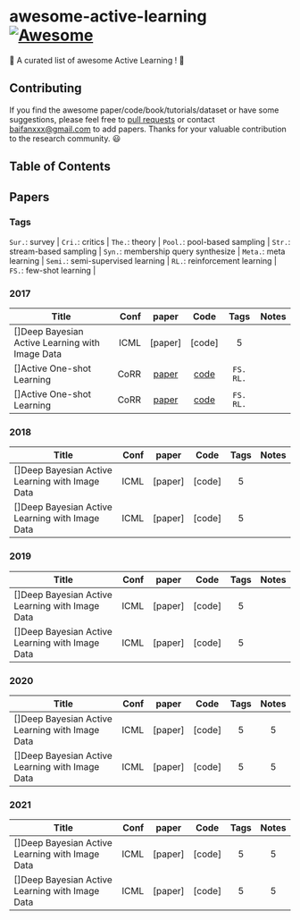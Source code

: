 # awesome-active-learning [![Awesome](https://awesome.re/badge.svg)](https://awesome.re)

🤩 A curated list of awesome Active Learning ! 🤩

## Contributing

If you find the awesome paper/code/book/tutorials/dataset or have some suggestions, please feel free to [pull requests](https://github.com/baifanxxx/awesome-active-learning/pulls) or contact baifanxxx@gmail.com to add papers. Thanks for your valuable contribution to the research community. 😃

## Table of Contents



## Papers


### Tags
`Sur.`: survey               | `Cri.`: critics                     | `The.`: theory                      |
`Pool.`: pool-based sampling | `Str.`: stream-based sampling       | `Syn.`: membership query synthesize |
`Meta.`: meta learning       | `Semi.`: semi-supervised learning   | `RL.`: reinforcement learning       |
`FS.`: few-shot learning     |

### 2017
| Title        | Conf    |  paper  |  Code  | Tags | Notes |
| --------     | -----:  | :----:  | :----: |:----:|:----:|
| []Deep Bayesian Active Learning with Image Data         |ICML|[paper]|[code]|   5  |     |
| []Active One-shot Learning         |CoRR|[paper](https://arxiv.org/abs/1702.06559)|[code](https://github.com/markpwoodward/active_osl)|`FS.` `RL.`|     |
| []Active One-shot Learning         |CoRR|[paper](https://arxiv.org/abs/1702.06559)|[code](https://github.com/markpwoodward/active_osl)|`FS.` `RL.`|     |

### 2018
| Title        | Conf    |  paper  |  Code  | Tags | Notes |
| --------     | -----:  | :----:  | :----: |:----:|:----:|
| []Deep Bayesian Active Learning with Image Data         |ICML|[paper]|[code]|   5  |     |
| []Deep Bayesian Active Learning with Image Data         |ICML|[paper]|[code]|   5  |     |

### 2019
| Title        | Conf    |  paper  |  Code  | Tags | Notes |
| --------     | -----:  | :----:  | :----: |:----:|:----:|
| []Deep Bayesian Active Learning with Image Data         |ICML|[paper]|[code]|   5  |     |
| []Deep Bayesian Active Learning with Image Data         |ICML|[paper]|[code]|   5  |     |

### 2020
| Title        | Conf    |  paper  |  Code  | Tags | Notes |
| --------     | -----:  | :----:  | :----: |:----:|:----:|
| []Deep Bayesian Active Learning with Image Data         |ICML|[paper]|[code]|   5  |   5  |
| []Deep Bayesian Active Learning with Image Data         |ICML|[paper]|[code]|   5  |   5  |

### 2021
| Title        | Conf    |  paper  |  Code  | Tags | Notes |
| --------     | -----:  | :----:  | :----: |:----:|:----:|
| []Deep Bayesian Active Learning with Image Data         |ICML|[paper]|[code]|   5  |   5  |
| []Deep Bayesian Active Learning with Image Data         |ICML|[paper]|[code]|   5  |   5  |

